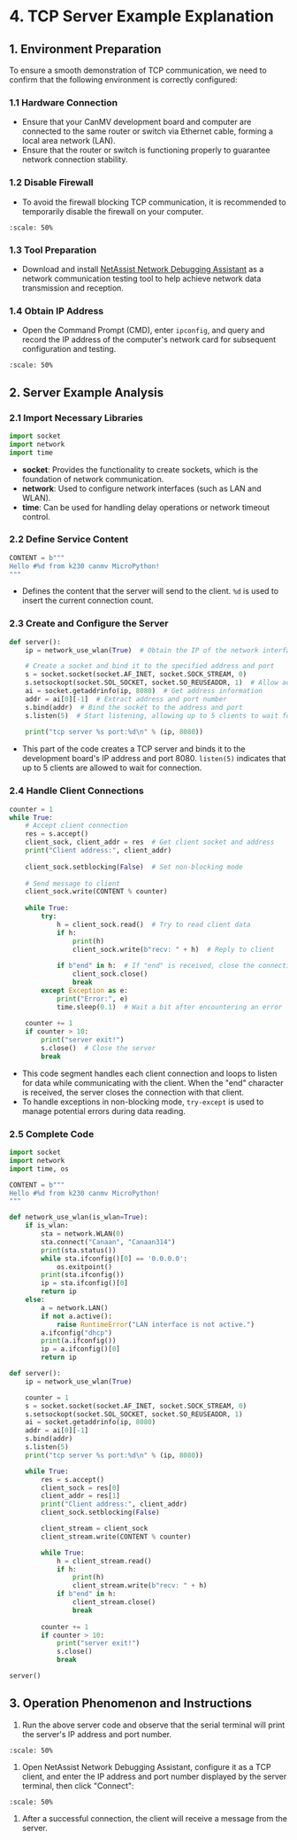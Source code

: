 # 4. TCP Server Example Explanation

## 1. Environment Preparation

To ensure a smooth demonstration of TCP communication, we need to confirm that the following environment is correctly configured:

### 1.1 Hardware Connection

- Ensure that your CanMV development board and computer are connected to the same router or switch via Ethernet cable, forming a local area network (LAN).
- Ensure that the router or switch is functioning properly to guarantee network connection stability.

### 1.2 Disable Firewall

- To avoid the firewall blocking TCP communication, it is recommended to temporarily disable the firewall on your computer.

```{image} ../../../zh/example/images/network/image-20240722145319713.png
:scale: 50%
```

### 1.3 Tool Preparation

- Download and install [NetAssist Network Debugging Assistant](https://www.cmsoft.cn/resource/102.html) as a network communication testing tool to help achieve network data transmission and reception.

### 1.4 Obtain IP Address

- Open the Command Prompt (CMD), enter `ipconfig`, and query and record the IP address of the computer's network card for subsequent configuration and testing.

```{image} ../../../zh/example/images/network/image-20240722145500693.png
:scale: 50%
```

## 2. Server Example Analysis

### 2.1 Import Necessary Libraries

```python
import socket  
import network  
import time
```

- **socket**: Provides the functionality to create sockets, which is the foundation of network communication.
- **network**: Used to configure network interfaces (such as LAN and WLAN).
- **time**: Can be used for handling delay operations or network timeout control.

### 2.2 Define Service Content

```python
CONTENT = b"""  
Hello #%d from k230 canmv MicroPython!  
"""
```

- Defines the content that the server will send to the client. `%d` is used to insert the current connection count.

### 2.3 Create and Configure the Server

```python
def server():  
    ip = network_use_wlan(True)  # Obtain the IP of the network interface

    # Create a socket and bind it to the specified address and port  
    s = socket.socket(socket.AF_INET, socket.SOCK_STREAM, 0)  
    s.setsockopt(socket.SOL_SOCKET, socket.SO_REUSEADDR, 1)  # Allow address reuse
    ai = socket.getaddrinfo(ip, 8080)  # Get address information  
    addr = ai[0][-1]  # Extract address and port number  
    s.bind(addr)  # Bind the socket to the address and port  
    s.listen(5)  # Start listening, allowing up to 5 clients to wait for connection
  
    print("tcp server %s port:%d\n" % (ip, 8080))
```

- This part of the code creates a TCP server and binds it to the development board's IP address and port 8080. `listen(5)` indicates that up to 5 clients are allowed to wait for connection.

### 2.4 Handle Client Connections

```python
counter = 1  
while True:  
    # Accept client connection  
    res = s.accept()  
    client_sock, client_addr = res  # Get client socket and address
    print("Client address:", client_addr)
  
    client_sock.setblocking(False)  # Set non-blocking mode
  
    # Send message to client  
    client_sock.write(CONTENT % counter)  
  
    while True:  
        try:  
            h = client_sock.read()  # Try to read client data
            if h:  
                print(h)  
                client_sock.write(b"recv: " + h)  # Reply to client
  
            if b"end" in h:  # If "end" is received, close the connection  
                client_sock.close()  
                break  
        except Exception as e:  
            print("Error:", e)  
            time.sleep(0.1)  # Wait a bit after encountering an error
          
    counter += 1  
    if counter > 10:  
        print("server exit!")  
        s.close()  # Close the server
        break
```

- This code segment handles each client connection and loops to listen for data while communicating with the client. When the "end" character is received, the server closes the connection with that client.
- To handle exceptions in non-blocking mode, `try-except` is used to manage potential errors during data reading.

### 2.5 Complete Code

```python
import socket
import network
import time, os

CONTENT = b"""
Hello #%d from k230 canmv MicroPython!
"""

def network_use_wlan(is_wlan=True):
    if is_wlan:
        sta = network.WLAN(0)
        sta.connect("Canaan", "Canaan314")
        print(sta.status())
        while sta.ifconfig()[0] == '0.0.0.0':
            os.exitpoint()
        print(sta.ifconfig())
        ip = sta.ifconfig()[0]
        return ip
    else:
        a = network.LAN()
        if not a.active():
            raise RuntimeError("LAN interface is not active.")
        a.ifconfig("dhcp")
        print(a.ifconfig())
        ip = a.ifconfig()[0]
        return ip

def server():
    ip = network_use_wlan(True)

    counter = 1
    s = socket.socket(socket.AF_INET, socket.SOCK_STREAM, 0)
    s.setsockopt(socket.SOL_SOCKET, socket.SO_REUSEADDR, 1)
    ai = socket.getaddrinfo(ip, 8080)
    addr = ai[0][-1]
    s.bind(addr)
    s.listen(5)
    print("tcp server %s port:%d\n" % (ip, 8080))

    while True:
        res = s.accept()
        client_sock = res[0]
        client_addr = res[1]
        print("Client address:", client_addr)
        client_sock.setblocking(False)

        client_stream = client_sock
        client_stream.write(CONTENT % counter)

        while True:
            h = client_stream.read()
            if h:
                print(h)
                client_stream.write(b"recv: " + h)
            if b"end" in h:
                client_stream.close()
                break
          
        counter += 1
        if counter > 10:
            print("server exit!")
            s.close()
            break

server()
```

## 3. Operation Phenomenon and Instructions

1. Run the above server code and observe that the serial terminal will print the server's IP address and port number.

```{image} ../../../zh/example/images/network/image-20240722162100719.png
:scale: 50%
```

1. Open NetAssist Network Debugging Assistant, configure it as a TCP client, and enter the IP address and port number displayed by the server terminal, then click "Connect":

```{image} ../../../zh/example/images/network/image-20240722162513633.png
:scale: 50%
```

1. After a successful connection, the client will receive a message from the server.
